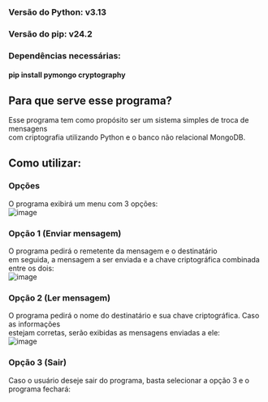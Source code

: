 ### Versão do Python: v3.13
### Versão do pip: v24.2  

### Dependências necessárias:   
#### pip install pymongo cryptography   

## Para que serve esse programa?   
Esse programa tem como propósito ser um sistema simples de troca de mensagens   
com criptografia utilizando Python e o banco não relacional MongoDB.

## Como utilizar:   
### Opções   
O programa exibirá um menu com 3 opções:      
![image](https://github.com/user-attachments/assets/7fb493a0-3686-4bd5-b61f-078490e6652d)   
### Opção 1 (Enviar mensagem)      
O programa pedirá o remetente da mensagem e o destinatário   
em seguida, a mensagem a ser enviada e a chave criptográfica combinada entre os dois:      
![image](https://github.com/user-attachments/assets/d58c8f0a-ca4a-4f91-965c-cff556e79b25)   
### Opção 2 (Ler mensagem)      
O programa pedirá o nome do destinatário e sua chave criptográfica. Caso as informações   
estejam corretas, serão exibidas as mensagens enviadas a ele:      
![image](https://github.com/user-attachments/assets/ace6150f-12b7-41ab-a514-433f7a7e9258)   
### Opção 3 (Sair)   
Caso o usuário deseje sair do programa, basta selecionar a opção 3 e o programa fechará:   








